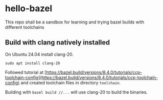 # hello-bazel

This repo shall be a sandbox for learning and trying bazel builds with different toolchains

## Build with clang natively installed

On Ubuntu 24.04 install clang-20.

```
sudo apt install clang-20
```

Followed tutorial at [https://bazel.build/versions/8.4.0/tutorials/ccp-toolchain-config](https://bazel.build/versions/8.4.0/tutorials/ccp-toolchain-config) and created toolchain files in directory `toolchain`.

Building with `bazel build //...` will use clang-20 to build the binaries.
